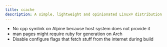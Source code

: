 ```yaml
---
title: ccache
description: A simple, lightweight and opinionated Linux® distribution based on musl libc and toybox
---
```


- No cpp symlink on Alpine because host system does not provide it
- man pages might require ruby for generation on Arch
- Disable configure flags that fetch stuff from the internet during build
